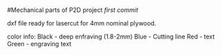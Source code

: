 #Mechanical parts of P2D project
*first commit*

dxf file ready for lasercut for 4mm nominal plywood.

color info:
  Black - deep enfraving (1.8-2mm)
  Blue - Cutting line
  Red - text
  Green - engraving text
